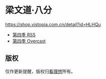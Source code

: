 # 梁文道·八分

https://shop.vistopia.com.cn/detail?id=HLHQu

- [第四季 RSS](https://fastly.jsdelivr.net/gh/kamingchan/bafen@release/s4.xml)
- [第四季 Overcast](https://overcast.fm/p3857247-eHrH3O)

## 版权

仅作更新提醒，版权归[看理想](https://www.vistopia.com.cn/)所有。

